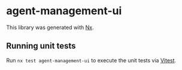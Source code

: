 # agent-management-ui

This library was generated with [Nx](https://nx.dev).

## Running unit tests

Run `nx test agent-management-ui` to execute the unit tests via [Vitest](https://vitest.dev/).
